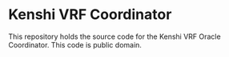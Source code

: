 # Kenshi VRF Coordinator

This repository holds the source code for the Kenshi VRF Oracle Coordinator.
This code is public domain.
